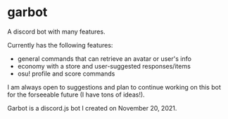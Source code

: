 # garbot
A discord bot with many features.

Currently has the following features: 
- general commands that can retrieve an avatar or user's info
- economy with a store and user-suggested responses/items
- osu! profile and score commands

I am always open to suggestions and plan to continue working on this bot for the forseeable future (I have tons of ideas!).

Garbot is a discord.js bot I created on November 20, 2021.
